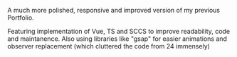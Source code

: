 A much more polished, responsive and improved version of my previous Portfolio.

Featuring implementation of Vue, TS and SCCS to improve readability, code and maintanence.
Also using libraries like "gsap" for easier animations and observer replacement (which cluttered the code from 24 immensely)